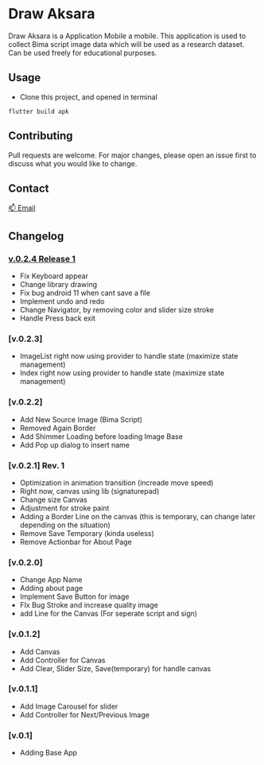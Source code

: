 # Draw Aksara

Draw Aksara is a Application Mobile a mobile. This application is used to collect Bima script image data which will be used as a research dataset. Can be used freely for educational purposes.

## Usage
- Clone this project, and opened in terminal
```terminal
flutter build apk
```

## Contributing
Pull requests are welcome. For major changes, please open an issue first to discuss what you would like to change.

## Contact
[:mailbox: Email](mailto:m.naufalrizqullah17@gmail.com)

## Changelog

### [v.0.2.4 Release 1](https://drive.google.com/file/d/1avjrLK9vu9c-fuPrK-A7X-nH4hYogkkm/view?usp=sharing)
- Fix Keyboard appear
- Change library drawing
- Fix bug android 11 when cant save a file
- Implement undo and redo
- Change Navigator, by removing color and slider size stroke
- Handle Press back exit

### [v.0.2.3]
- ImageList right now using provider to handle state (maximize state management)
- Index right now using provider to handle state (maximize state management)

### [v.0.2.2]
- Add New Source Image (Bima Script)
- Removed Again Border
- Add Shimmer Loading before loading Image Base
- Add Pop up dialog to insert name

### [v.0.2.1] Rev. 1
- Optimization in animation transition (increade move speed)
- Right now, canvas using lib (signaturepad)
- Change size Canvas
- Adjustment for stroke paint
- Adding a Border Line on the canvas (this is temporary, can change later depending on the situation)
- Remove Save Temporary (kinda useless)
- Remove Actionbar for About Page

### [v.0.2.0]
- Change App Name
- Adding about page
- Implement Save Button for image
- FIx Bug Stroke and increase quality image
- add Line for the Canvas (For seperate script and sign)

### [v.0.1.2]
- Add Canvas
- Add Controller for Canvas
- Add Clear, Slider Size, Save(temporary) for handle canvas

### [v.0.1.1]
- Add Image Carousel for slider
- Add Controller for Next/Previous Image

### [v.0.1]
- Adding Base App


